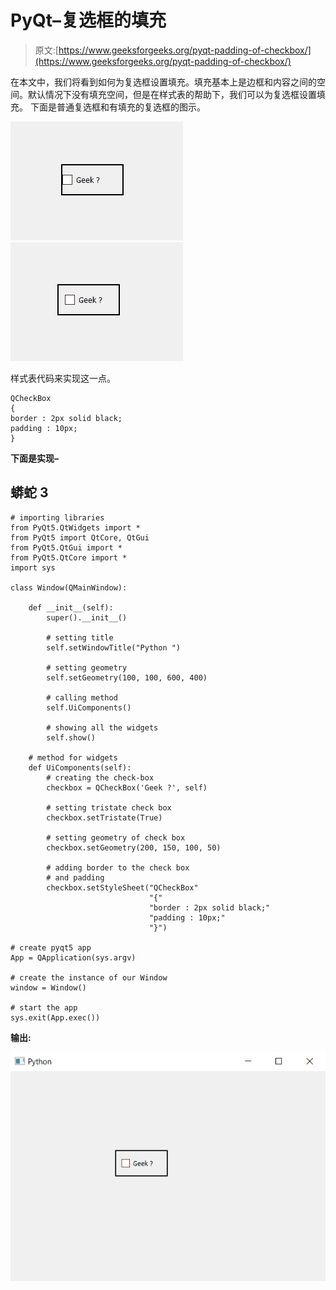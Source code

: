# PyQt–复选框的填充

> 原文:[https://www.geeksforgeeks.org/pyqt-padding-of-checkbox/](https://www.geeksforgeeks.org/pyqt-padding-of-checkbox/)

在本文中，我们将看到如何为复选框设置填充。填充基本上是边框和内容之间的空间。默认情况下没有填充空间，但是在样式表的帮助下，我们可以为复选框设置填充。
下面是普通复选框和有填充的复选框的图示。

![](img/422c831cf291639650ca693406be94fb.png) ![](img/eced69785a6aa5e6b213bb5088757196.png)

样式表代码来实现这一点。

```
QCheckBox
{
border : 2px solid black;
padding : 10px;
}
```

**下面是实现–**

## 蟒蛇 3

```
# importing libraries
from PyQt5.QtWidgets import *
from PyQt5 import QtCore, QtGui
from PyQt5.QtGui import *
from PyQt5.QtCore import *
import sys

class Window(QMainWindow):

    def __init__(self):
        super().__init__()

        # setting title
        self.setWindowTitle("Python ")

        # setting geometry
        self.setGeometry(100, 100, 600, 400)

        # calling method
        self.UiComponents()

        # showing all the widgets
        self.show()

    # method for widgets
    def UiComponents(self):
        # creating the check-box
        checkbox = QCheckBox('Geek ?', self)

        # setting tristate check box
        checkbox.setTristate(True)

        # setting geometry of check box
        checkbox.setGeometry(200, 150, 100, 50)

        # adding border to the check box
        # and padding
        checkbox.setStyleSheet("QCheckBox"
                               "{"
                               "border : 2px solid black;"
                               "padding : 10px;"
                               "}")

# create pyqt5 app
App = QApplication(sys.argv)

# create the instance of our Window
window = Window()

# start the app
sys.exit(App.exec())
```

**输出:**

![pyqt-checkbox-padding-python](img/a646bb3f5f57e43be82092218ea6177a.png)